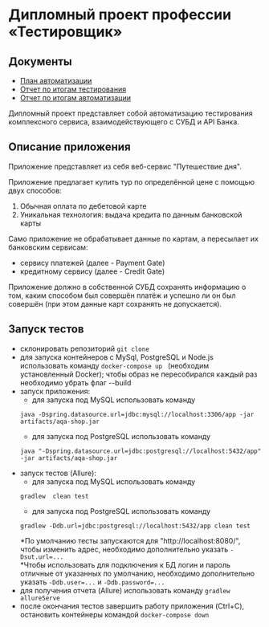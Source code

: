 # Дипломный проект профессии «Тестировщик»

## Документы
* [План автоматизации](https://github.com/captainchaan/Diplom/blob/main/Plan.md)
* [Отчет по итогам тестирования](https://github.com/captainchaan/Diplom/blob/main/docs/Report.md)
* [Отчет по итогам автоматизации](https://github.com/captainchaan/Diplom/blob/main/docs/Summary.md)

Дипломный проект представляет собой автоматизацию тестирования комплексного сервиса, взаимодействующего с СУБД и API Банка.

## Описание приложения

Приложение представляет из себя веб-сервис "Путешествие дня".

Приложение предлагает купить тур по определённой цене с помощью двух способов:
1. Обычная оплата по дебетовой карте
2. Уникальная технология: выдача кредита по данным банковской карты

Само приложение не обрабатывает данные по картам, а пересылает их банковским сервисам:
* сервису платежей (далее - Payment Gate)
* кредитному сервису (далее - Credit Gate)

Приложение должно в собственной СУБД сохранять информацию о том, каким способом был совершён платёж и успешно ли он был совершён (при этом данные карт сохранять не допускается).

## Запуск тестов

* склонировать репозиторий `git clone`
* для запуска контейнеров с MySql, PostgreSQL и Node.js использовать команду `docker-compose up ` (необходим установленный Docker); чтобы образ не пересобирался каждый раз необходимо убрать флаг --build
* запуск приложения:
    * для запуска под MySQL использовать команду 
    ```
    java -Dspring.datasource.url=jdbc:mysql://localhost:3306/app -jar artifacts/aqa-shop.jar
    ```
    * для запуска под PostgreSQL использовать команду 
    ```
    java "-Dspring.datasource.url=jdbc:postgresql://localhost:5432/app" -jar artifacts/aqa-shop.jar
    ```
* запуск тестов (Allure):
   * для запуска под MySQL использовать команду 
   ```
   gradlew  clean test
   ```
   * для запуска под PostgreSQL использовать команду 
   ```
   gradlew -Ddb.url=jdbc:postgresql://localhost:5432/app clean test
   ```
    *По умолчанию тесты запускаются для "http://localhost:8080/", чтобы изменить адрес, необходимо дополнительно указать `-Dsut.url=...`  
    *Чтобы использовать для подключения к БД логин и пароль отличные от указанных по умолчанию, необходимо дополнительно указать `-Ddb.user=...` и `-Ddb.password=...`
* для получения отчета (Allure) использовать команду `gradlew allureServe`
* после окончания тестов завершить работу приложения (Ctrl+C), остановить контейнеры командой `docker-compose down`

